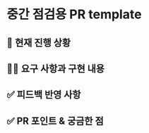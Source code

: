 <!--
  PR 제목은 '[중간점검] 차선인식 모의 경진대회 프로젝트 OO팀' 형식으로 작성해주세요. 
-->
# 중간 점검용 PR template

## 📌 현재 진행 상황 <!-- 진행 상황을 구체적으로 설명해주세요 -->

## 👩‍💻 요구 사항과 구현 내용 <!-- 기능을 Commit 별로 잘게 쪼개고, Commit 별로 설명해주세요 -->

## ✅ 피드백 반영 사항  <!-- 지난 코드리뷰에서 고친 사항을 적어주세요. 재PR 시에만 사용해 주세요! (재PR 아닌 경우 삭제) -->

## ✅ PR 포인트 & 궁금한 점 <!-- 리뷰어 분들이 집중적으로 보셨으면 하는 내용을 적어주세요 -->
